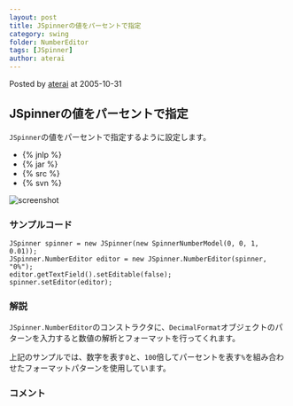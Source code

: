 ```yaml
---
layout: post
title: JSpinnerの値をパーセントで指定
category: swing
folder: NumberEditor
tags: [JSpinner]
author: aterai
---
```


Posted by [aterai](http://terai.xrea.jp/aterai.html) at 2005-10-31

## JSpinnerの値をパーセントで指定
`JSpinner`の値をパーセントで指定するように設定します。

- {% jnlp %}
- {% jar %}
- {% src %}
- {% svn %}

<!-- dummy comment line for breaking list -->

![screenshot](http://lh4.ggpht.com/_9Z4BYR88imo/TQTQecBWSoI/AAAAAAAAAfo/IOSdDmzOIBs/s800/NumberEditor.png)

### サンプルコード
<pre class="prettyprint"><code>JSpinner spinner = new JSpinner(new SpinnerNumberModel(0, 0, 1, 0.01));
JSpinner.NumberEditor editor = new JSpinner.NumberEditor(spinner, "0%");
editor.getTextField().setEditable(false);
spinner.setEditor(editor);
</code></pre>

### 解説
`JSpinner.NumberEditor`のコンストラクタに、`DecimalFormat`オブジェクトのパターンを入力すると数値の解析とフォーマットを行ってくれます。

上記のサンプルでは、数字を表す`0`と、`100`倍してパーセントを表す`%`を組み合わせたフォーマットパターンを使用しています。

### コメント
